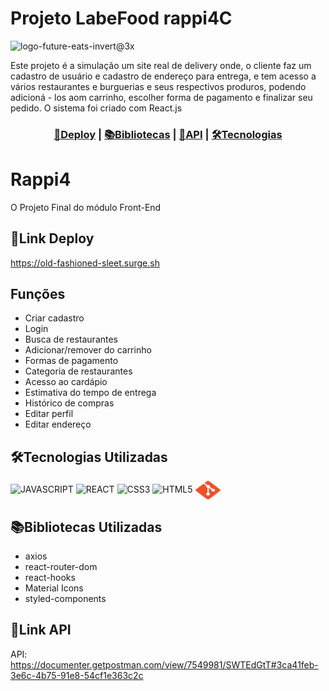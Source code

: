 # Projeto LabeFood rappi4C

![logo-future-eats-invert@3x](https://user-images.githubusercontent.com/98356629/181862233-be3e57dc-071a-46b6-8e1b-2934de63d6d7.png)

Este projeto é a simulação um site real de delivery onde, o cliente faz um cadastro de usuário e cadastro de endereço para entrega, e tem acesso a vários restaurantes e burguerias e seus respectivos produros, podendo adicioná - los aom carrinho, escolher forma de pagamento e finalizar seu pedido.
O sistema foi criado com React.js

<h3 align="center">

[🔗Deploy](#link-deploy) | [📚Bibliotecas](#bibliotecas-utilizadas) | [🔗API](#link-api) | [🛠️Tecnologias](#tecnologias-utilizadas)

</h3>

# Rappi4

O Projeto Final do módulo Front-End

## 🔗Link Deploy
https://old-fashioned-sleet.surge.sh

## Funções

- Criar cadastro
- Login
- Busca de restaurantes
- Adicionar/remover do carrinho
- Formas de pagamento
- Categoria de restaurantes
- Acesso ao cardápio
- Estimativa do tempo de entrega
- Histórico de compras
- Editar perfil
- Editar endereço

## 🛠Tecnologias Utilizadas
<div style="display: inline_block">
  <img aline="center" width="100px" height="45px" alt="JAVASCRIPT" src="https://img.shields.io/badge/JavaScript-F7DF1E?style=for-the-             badge&logo=javascript&logoColor=black" />
  <img aline="center" width="100px" height="45px" alt="REACT" src="https://img.shields.io/badge/React-20232A?style=for-the-badge&logo=react&logoColor=61DAFB" />
  <img aline="center" width="100px" height="45px" alt="CSS3" src="https://img.shields.io/badge/CSS3-1572B6?style=for-the-badge&logo=css3&logoColor=white" />
  <img aline="center" width="80px" height="45px" alt="HTML5" src="https://img.shields.io/badge/HTML5-E34F26?style=for-the-badge&logo=html5&logoColor=white" />
  <img align="center" alt="Git" height="30" width="40" src="https://raw.githubusercontent.com/devicons/devicon/master/icons/git/git-original.svg">  
</div>

## 📚Bibliotecas Utilizadas
  
- axios
- react-router-dom
- react-hooks
- Material Icons
- styled-components
  
  
 ## 🔗Link API
 API: https://documenter.getpostman.com/view/7549981/SWTEdGtT#3ca41feb-3e6c-4b75-91e8-54cf1e363c2c
